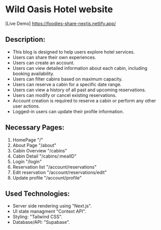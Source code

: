# Wild Oasis Hotel website

[Live Demo] https://foodies-share-nextjs.netlify.app/

## Description:

- This blog is designed to help users explore hotel services.
- Users can share their own experiences.
- Users can create an account.
- Users can view detailed information about each cabin, including booking availability.
- Users can filter cabins based on maximum capacity.
- Users can reserve a cabin for a specific date range.
- Users can view a history of all past and upcoming reservations.
- Users can modify or cancel existing reservations.
- Account creation is required to reserve a cabin or perform any other user actions.
- Logged-in users can update their profile information.

## Necessary Pages:

1. HomePage "/"
2. About Page "/about"
3. Cabin Overview "/cabins"
4. Cabin Detail "/cabins/:mealID"
5. Login "/login"
6. Reservation list "/account/reservations"
7. Edit reservation "/account/reservations/edit"
8. Update profile "/account/profile"

## Used Technologies:

- Server side rendering using "Next.js".
- UI state managment "Context API".
- Styling: "Tailwind CSS".
- Database/API: "Supabase".
